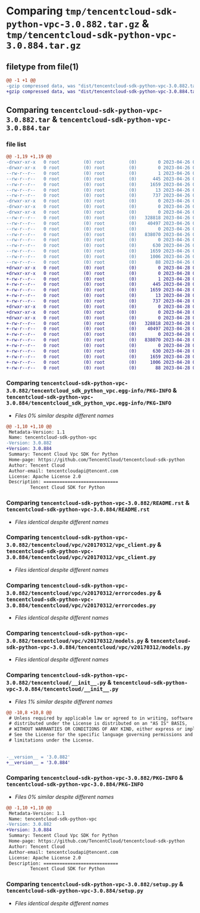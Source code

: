 # Comparing `tmp/tencentcloud-sdk-python-vpc-3.0.882.tar.gz` & `tmp/tencentcloud-sdk-python-vpc-3.0.884.tar.gz`

## filetype from file(1)

```diff
@@ -1 +1 @@
-gzip compressed data, was "dist/tencentcloud-sdk-python-vpc-3.0.882.tar", last modified: Wed Apr 26 03:59:54 2023, max compression
+gzip compressed data, was "dist/tencentcloud-sdk-python-vpc-3.0.884.tar", last modified: Fri Apr 28 02:47:30 2023, max compression
```

## Comparing `tencentcloud-sdk-python-vpc-3.0.882.tar` & `tencentcloud-sdk-python-vpc-3.0.884.tar`

### file list

```diff
@@ -1,19 +1,19 @@
-drwxr-xr-x   0 root         (0) root         (0)        0 2023-04-26 03:59:54.000000 tencentcloud-sdk-python-vpc-3.0.882/
-drwxr-xr-x   0 root         (0) root         (0)        0 2023-04-26 03:59:54.000000 tencentcloud-sdk-python-vpc-3.0.882/tencentcloud_sdk_python_vpc.egg-info/
--rw-r--r--   0 root         (0) root         (0)        1 2023-04-26 03:59:54.000000 tencentcloud-sdk-python-vpc-3.0.882/tencentcloud_sdk_python_vpc.egg-info/dependency_links.txt
--rw-r--r--   0 root         (0) root         (0)      445 2023-04-26 03:59:54.000000 tencentcloud-sdk-python-vpc-3.0.882/tencentcloud_sdk_python_vpc.egg-info/SOURCES.txt
--rw-r--r--   0 root         (0) root         (0)     1659 2023-04-26 03:59:54.000000 tencentcloud-sdk-python-vpc-3.0.882/tencentcloud_sdk_python_vpc.egg-info/PKG-INFO
--rw-r--r--   0 root         (0) root         (0)       13 2023-04-26 03:59:54.000000 tencentcloud-sdk-python-vpc-3.0.882/tencentcloud_sdk_python_vpc.egg-info/top_level.txt
--rw-r--r--   0 root         (0) root         (0)      737 2023-04-26 03:59:54.000000 tencentcloud-sdk-python-vpc-3.0.882/README.rst
-drwxr-xr-x   0 root         (0) root         (0)        0 2023-04-26 03:59:54.000000 tencentcloud-sdk-python-vpc-3.0.882/tencentcloud/
-drwxr-xr-x   0 root         (0) root         (0)        0 2023-04-26 03:59:54.000000 tencentcloud-sdk-python-vpc-3.0.882/tencentcloud/vpc/
-drwxr-xr-x   0 root         (0) root         (0)        0 2023-04-26 03:59:54.000000 tencentcloud-sdk-python-vpc-3.0.882/tencentcloud/vpc/v20170312/
--rw-r--r--   0 root         (0) root         (0)   328818 2023-04-26 03:59:54.000000 tencentcloud-sdk-python-vpc-3.0.882/tencentcloud/vpc/v20170312/vpc_client.py
--rw-r--r--   0 root         (0) root         (0)    40497 2023-04-26 03:59:54.000000 tencentcloud-sdk-python-vpc-3.0.882/tencentcloud/vpc/v20170312/errorcodes.py
--rw-r--r--   0 root         (0) root         (0)        0 2023-04-26 03:59:54.000000 tencentcloud-sdk-python-vpc-3.0.882/tencentcloud/vpc/v20170312/__init__.py
--rw-r--r--   0 root         (0) root         (0)   838070 2023-04-26 03:59:54.000000 tencentcloud-sdk-python-vpc-3.0.882/tencentcloud/vpc/v20170312/models.py
--rw-r--r--   0 root         (0) root         (0)        0 2023-04-26 03:59:54.000000 tencentcloud-sdk-python-vpc-3.0.882/tencentcloud/vpc/__init__.py
--rw-r--r--   0 root         (0) root         (0)      630 2023-04-26 03:59:54.000000 tencentcloud-sdk-python-vpc-3.0.882/tencentcloud/__init__.py
--rw-r--r--   0 root         (0) root         (0)     1659 2023-04-26 03:59:54.000000 tencentcloud-sdk-python-vpc-3.0.882/PKG-INFO
--rw-r--r--   0 root         (0) root         (0)     1006 2023-04-26 03:59:54.000000 tencentcloud-sdk-python-vpc-3.0.882/setup.py
--rw-r--r--   0 root         (0) root         (0)       88 2023-04-26 03:59:54.000000 tencentcloud-sdk-python-vpc-3.0.882/setup.cfg
+drwxr-xr-x   0 root         (0) root         (0)        0 2023-04-28 02:47:30.000000 tencentcloud-sdk-python-vpc-3.0.884/
+drwxr-xr-x   0 root         (0) root         (0)        0 2023-04-28 02:47:30.000000 tencentcloud-sdk-python-vpc-3.0.884/tencentcloud_sdk_python_vpc.egg-info/
+-rw-r--r--   0 root         (0) root         (0)        1 2023-04-28 02:47:30.000000 tencentcloud-sdk-python-vpc-3.0.884/tencentcloud_sdk_python_vpc.egg-info/dependency_links.txt
+-rw-r--r--   0 root         (0) root         (0)      445 2023-04-28 02:47:30.000000 tencentcloud-sdk-python-vpc-3.0.884/tencentcloud_sdk_python_vpc.egg-info/SOURCES.txt
+-rw-r--r--   0 root         (0) root         (0)     1659 2023-04-28 02:47:30.000000 tencentcloud-sdk-python-vpc-3.0.884/tencentcloud_sdk_python_vpc.egg-info/PKG-INFO
+-rw-r--r--   0 root         (0) root         (0)       13 2023-04-28 02:47:30.000000 tencentcloud-sdk-python-vpc-3.0.884/tencentcloud_sdk_python_vpc.egg-info/top_level.txt
+-rw-r--r--   0 root         (0) root         (0)      737 2023-04-28 02:47:29.000000 tencentcloud-sdk-python-vpc-3.0.884/README.rst
+drwxr-xr-x   0 root         (0) root         (0)        0 2023-04-28 02:47:30.000000 tencentcloud-sdk-python-vpc-3.0.884/tencentcloud/
+drwxr-xr-x   0 root         (0) root         (0)        0 2023-04-28 02:47:30.000000 tencentcloud-sdk-python-vpc-3.0.884/tencentcloud/vpc/
+drwxr-xr-x   0 root         (0) root         (0)        0 2023-04-28 02:47:30.000000 tencentcloud-sdk-python-vpc-3.0.884/tencentcloud/vpc/v20170312/
+-rw-r--r--   0 root         (0) root         (0)   328818 2023-04-28 02:47:29.000000 tencentcloud-sdk-python-vpc-3.0.884/tencentcloud/vpc/v20170312/vpc_client.py
+-rw-r--r--   0 root         (0) root         (0)    40497 2023-04-28 02:47:29.000000 tencentcloud-sdk-python-vpc-3.0.884/tencentcloud/vpc/v20170312/errorcodes.py
+-rw-r--r--   0 root         (0) root         (0)        0 2023-04-28 02:47:29.000000 tencentcloud-sdk-python-vpc-3.0.884/tencentcloud/vpc/v20170312/__init__.py
+-rw-r--r--   0 root         (0) root         (0)   838070 2023-04-28 02:47:29.000000 tencentcloud-sdk-python-vpc-3.0.884/tencentcloud/vpc/v20170312/models.py
+-rw-r--r--   0 root         (0) root         (0)        0 2023-04-28 02:47:29.000000 tencentcloud-sdk-python-vpc-3.0.884/tencentcloud/vpc/__init__.py
+-rw-r--r--   0 root         (0) root         (0)      630 2023-04-28 02:47:29.000000 tencentcloud-sdk-python-vpc-3.0.884/tencentcloud/__init__.py
+-rw-r--r--   0 root         (0) root         (0)     1659 2023-04-28 02:47:30.000000 tencentcloud-sdk-python-vpc-3.0.884/PKG-INFO
+-rw-r--r--   0 root         (0) root         (0)     1006 2023-04-28 02:47:29.000000 tencentcloud-sdk-python-vpc-3.0.884/setup.py
+-rw-r--r--   0 root         (0) root         (0)       88 2023-04-28 02:47:30.000000 tencentcloud-sdk-python-vpc-3.0.884/setup.cfg
```

### Comparing `tencentcloud-sdk-python-vpc-3.0.882/tencentcloud_sdk_python_vpc.egg-info/PKG-INFO` & `tencentcloud-sdk-python-vpc-3.0.884/tencentcloud_sdk_python_vpc.egg-info/PKG-INFO`

 * *Files 0% similar despite different names*

```diff
@@ -1,10 +1,10 @@
 Metadata-Version: 1.1
 Name: tencentcloud-sdk-python-vpc
-Version: 3.0.882
+Version: 3.0.884
 Summary: Tencent Cloud Vpc SDK for Python
 Home-page: https://github.com/TencentCloud/tencentcloud-sdk-python
 Author: Tencent Cloud
 Author-email: tencentcloudapi@tencent.com
 License: Apache License 2.0
 Description: ============================
         Tencent Cloud SDK for Python
```

### Comparing `tencentcloud-sdk-python-vpc-3.0.882/README.rst` & `tencentcloud-sdk-python-vpc-3.0.884/README.rst`

 * *Files identical despite different names*

### Comparing `tencentcloud-sdk-python-vpc-3.0.882/tencentcloud/vpc/v20170312/vpc_client.py` & `tencentcloud-sdk-python-vpc-3.0.884/tencentcloud/vpc/v20170312/vpc_client.py`

 * *Files identical despite different names*

### Comparing `tencentcloud-sdk-python-vpc-3.0.882/tencentcloud/vpc/v20170312/errorcodes.py` & `tencentcloud-sdk-python-vpc-3.0.884/tencentcloud/vpc/v20170312/errorcodes.py`

 * *Files identical despite different names*

### Comparing `tencentcloud-sdk-python-vpc-3.0.882/tencentcloud/vpc/v20170312/models.py` & `tencentcloud-sdk-python-vpc-3.0.884/tencentcloud/vpc/v20170312/models.py`

 * *Files identical despite different names*

### Comparing `tencentcloud-sdk-python-vpc-3.0.882/tencentcloud/__init__.py` & `tencentcloud-sdk-python-vpc-3.0.884/tencentcloud/__init__.py`

 * *Files 1% similar despite different names*

```diff
@@ -10,8 +10,8 @@
 # Unless required by applicable law or agreed to in writing, software
 # distributed under the License is distributed on an "AS IS" BASIS,
 # WITHOUT WARRANTIES OR CONDITIONS OF ANY KIND, either express or implied.
 # See the License for the specific language governing permissions and
 # limitations under the License.
 
 
-__version__ = '3.0.882'
+__version__ = '3.0.884'
```

### Comparing `tencentcloud-sdk-python-vpc-3.0.882/PKG-INFO` & `tencentcloud-sdk-python-vpc-3.0.884/PKG-INFO`

 * *Files 0% similar despite different names*

```diff
@@ -1,10 +1,10 @@
 Metadata-Version: 1.1
 Name: tencentcloud-sdk-python-vpc
-Version: 3.0.882
+Version: 3.0.884
 Summary: Tencent Cloud Vpc SDK for Python
 Home-page: https://github.com/TencentCloud/tencentcloud-sdk-python
 Author: Tencent Cloud
 Author-email: tencentcloudapi@tencent.com
 License: Apache License 2.0
 Description: ============================
         Tencent Cloud SDK for Python
```

### Comparing `tencentcloud-sdk-python-vpc-3.0.882/setup.py` & `tencentcloud-sdk-python-vpc-3.0.884/setup.py`

 * *Files identical despite different names*

